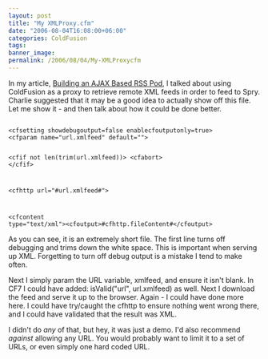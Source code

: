 ```yaml
---
layout: post
title: "My XMLProxy.cfm"
date: "2006-08-04T16:08:00+06:00"
categories: ColdFusion 
tags: 
banner_image: 
permalink: /2006/08/04/My-XMLProxycfm
---
```


In my article, <a href="http://ray.camdenfamily.com/index.cfm/2006/7/28/Building-an-AJAX-Based-RSS-Pod">Building an AJAX Based RSS Pod</a>, I talked about using ColdFusion as a proxy to retrieve remote XML feeds in order to feed to Spry. Charlie suggested that it may be a good idea to actually show off this file. Let me show it - and then talk about how it could be done better.

<code>
&lt;cfsetting showdebugoutput=false enablecfoutputonly=true&gt;
&lt;cfparam name="url.xmlfeed" default=""&gt;

&lt;cfif not len(trim(url.xmlfeed))&gt;
	&lt;cfabort&gt;
&lt;/cfif&gt;

&lt;cfhttp url="#url.xmlfeed#"&gt;

&lt;cfcontent type="text/xml"&gt;&lt;cfoutput&gt;#cfhttp.fileContent#&lt;/cfoutput&gt;
</code>

As you can see, it is an extremely short file. The first line turns off debugging and trims down the white space. This is important when serving up XML. Forgetting to turn off debug output is a mistake I tend to make often.

Next I simply param the URL variable, xmlfeed, and ensure it isn't blank. In CF7 I could have added: isValid("url", url.xmlfeed) as well. Next I download the feed and serve it up to the browser. Again - I could have done more here. I could have try/caught the cfhttp to ensure nothing went wrong there, and I could have validated that the result was XML. 

I didn't do <i>any</i> of that, but hey, it was just a demo. I'd also recommend <i>against</i> allowing any URL. You would probably want to limit it to a set of URLs, or even simply one hard coded URL.